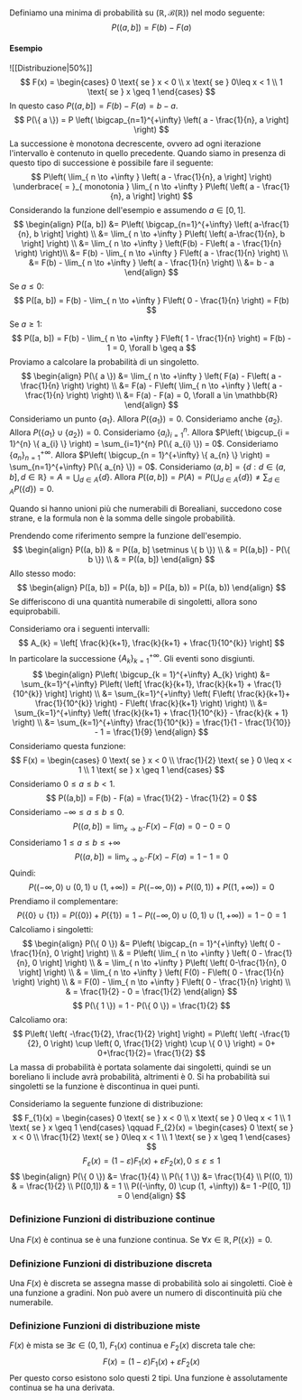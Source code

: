 Definiamo una minima di probabilità su $(\mathbb{R}, \mathcal{B}(\mathbb{R}))$ nel modo seguente:
$$
P((a,b]) = F(b) - F(a)
$$
#### Esempio
![[Distribuzione|50%]]
$$
F(x) = \begin{cases}
0 \text{ se } x < 0 \\
x \text{ se } 0\leq x < 1 \\
1 \text{ se } x \geq 1
\end{cases}
$$
In questo caso $P((a,b]) = F(b) - F(a) = b - a$.
$$
P(\{ a \}) = P \left( \bigcap_{n=1}^{+\infty} \left( a - \frac{1}{n}, a \right] \right)
$$
La successione è monotona decrescente, ovvero ad ogni iterazione l'intervallo è contenuto in quello precedente.
Quando siamo in presenza di questo tipo di successione è possibile fare il seguente:
$$
P\left( \lim_{ n \to +\infty } \left( a - \frac{1}{n}, a \right] \right) \underbrace{ = }_{ monotonia } \lim_{ n \to +\infty } P\left( \left( a - \frac{1}{n}, a \right] \right)
$$
Considerando la funzione dell'esempio e assumendo $a \in [0, 1]$.
$$
\begin{align}
P([a, b]) &= P\left( \bigcap_{n=1}^{+\infty} \left( a-\frac{1}{n}, b \right] \right)  \\
&= \lim_{ n \to +\infty } P\left( \left( a-\frac{1}{n}, b \right] \right) \\
&= \lim_{ n \to +\infty } \left(F(b) - F\left( a - \frac{1}{n} \right) \right)\\
&= F(b) - \lim_{ n \to +\infty } F\left( a - \frac{1}{n} \right) \\
&= F(b) - \lim_{ n \to +\infty } \left( a - \frac{1}{n} \right) \\
&= b - a
\end{align}
$$
Se $a \leq 0$:
$$
P([a, b]) = F(b) - \lim_{ n \to +\infty } F\left( 0 - \frac{1}{n} \right) = F(b)
$$
Se $a \geq 1$:
$$
P([a, b]) = F(b) - \lim_{ n \to +\infty } F\left( 1 - \frac{1}{n} \right) = F(b) - 1 = 0, \forall b \geq a
$$
Proviamo a calcolare la probabilità di un singoletto.
$$
\begin{align}
P(\{ a \}) &= \lim_{ n \to +\infty } \left( F(a) - F\left( a - \frac{1}{n} \right) \right)  \\
&= F(a) - F\left( \lim_{ n \to +\infty } \left( a - \frac{1}{n} \right) \right) \\
&= F(a) - F(a) = 0, \forall a \in \mathbb{R}
\end{align}
$$
Consideriamo un punto $\{ a_{1} \}$. Allora $P(\{ a_{1} \}) = 0$.
Consideriamo anche $\{ a_{2} \}$. Allora $P(\{ a_{1} \} \cup \{ a_{2} \}) = 0$.
Consideriamo $\{ a_{i} \}_{i = 1}^{n}$. Allora $P\left( \bigcup_{i = 1}^{n} \{ a_{i} \} \right) = \sum_{i=1}^{n} P(\{ a_{i} \}) = 0$.
Consideriamo $\{ a_{n} \}_{n = 1}^{+\infty}$. Allora $P\left( \bigcup_{n = 1}^{+\infty} \{ a_{n} \} \right) = \sum_{n=1}^{+\infty} P(\{ a_{n} \}) = 0$.
Consideriamo $(a,b] = \{ d : d \in (a, b], d \in \mathbb{R} \} = A = \bigcup_{d \in A}\{ d \}$. Allora $P((a, b]) = P(A) = P\left( \bigcup_{d \in A} \{ d \} \right) \neq \sum_{d\in A} P(\{ d \}) = 0$.

Quando si hanno unioni più che numerabili di Borealiani, succedono cose strane, e la formula non è la somma delle singole probabilità.

Prendendo come riferimento sempre la funzione dell'esempio.
$$
\begin{align}
P((a, b)) & = P((a, b] \setminus \{ b \}) \\
 & = P((a,b]) - P(\{ b \})  \\
 & = P((a, b])
\end{align}
$$
Allo stesso modo:
$$
\begin{align}
P([a, b]) = P((a, b]) = P([a, b)) = P((a, b))
\end{align}
$$
Se differiscono di una quantità numerabile di singoletti, allora sono equiprobabili.

Consideriamo ora i seguenti intervalli:
$$
A_{k} = \left[ \frac{k}{k+1}, \frac{k}{k+1} + \frac{1}{10^{k}} \right]
$$
In particolare la successione $\{ A_{k} \}_{k = 1}^{+\infty}$. Gli eventi sono disgiunti.
$$
\begin{align}
P\left( \bigcup_{k = 1}^{+\infty} A_{k} \right) &= \sum_{k=1}^{+\infty} P\left( \left[ \frac{k}{k+1}, \frac{k}{k+1} + \frac{1}{10^{k}} \right] \right)  \\
&= \sum_{k=1}^{+\infty} \left( F\left( \frac{k}{k+1}+ \frac{1}{10^{k}} \right) - F\left( \frac{k}{k+1} \right) \right) \\
&= \sum_{k=1}^{+\infty} \left( \frac{k}{k+1} + \frac{1}{10^{k}} - \frac{k}{k + 1} \right)  \\
&= \sum_{k=1}^{+\infty}  \frac{1}{10^{k}} = \frac{1}{1 - \frac{1}{10}} - 1 = \frac{1}{9}
\end{align}
$$
Consideriamo questa funzione:
$$
F(x) = \begin{cases}
0 \text{ se } x < 0 \\
\frac{1}{2} \text{ se } 0 \leq x < 1 \\
1 \text{ se } x \geq 1
\end{cases}
$$
Consideriamo $0 \leq a \leq b < 1$.
$$
P((a,b]) = F(b) - F(a) = \frac{1}{2} - \frac{1}{2} = 0
$$
Consideriamo $-\infty \leq a \leq b \leq 0$.
$$
P((a, b]) = \lim_{ x \to b^{-} } F(x) - F(a) = 0 - 0 = 0
$$
Consideriamo $1 \leq a \leq b \leq +\infty$
$$
P((a, b]) = \lim_{ x \to b^{-} }  F(x) - F(a) = 1- 1= 0
$$
Quindi:
$$
P((-\infty, 0) \cup (0,1) \cup(1, +\infty)) = P((-\infty, 0)) + P((0, 1)) + P((1, +\infty)) = 0
$$
Prendiamo il complementare:
$$
P(\{ 0 \} \cup \{ 1 \}) = P(\{ 0 \}) + P(\{ 1 \}) = 1 - P((-\infty, 0) \cup (0, 1) \cup (1, +\infty)) = 1 - 0 = 1
$$
Calcoliamo i singoletti:
$$
\begin{align}
P(\{ 0 \}) &= P\left( \bigcap_{n = 1}^{+\infty} \left( 0 - \frac{1}{n}, 0 \right] \right) \\
 & = P\left( \lim_{ n \to +\infty } \left( 0 - \frac{1}{n}, 0 \right] \right)  \\
 & = \lim_{ n \to +\infty } P\left( \left( 0-\frac{1}{n}, 0 \right] \right) \\
 & = \lim_{ n \to +\infty } \left( F(0) - F\left( 0 - \frac{1}{n} \right) \right) \\
 & = F(0) - \lim_{ n \to +\infty } F\left( 0 - \frac{1}{n} \right) \\
 & = \frac{1}{2} - 0 = \frac{1}{2}
\end{align}
$$
$$
P(\{ 1 \}) = 1 - P(\{ 0 \}) = \frac{1}{2}
$$
Calcoliamo ora:
$$
P\left( \left( -\frac{1}{2}, \frac{1}{2} \right] \right) = P\left( \left( -\frac{1}{2}, 0 \right) \cup \left( 0, \frac{1}{2} \right) \cup \{ 0 \} \right) = 0+ 0+\frac{1}{2}=  \frac{1}{2}
$$
La massa di probabilità è portata solamente dai singoletti, quindi se un boreliano li include avrà probabilità, altrimenti è 0. Si ha probabilità sui singoletti se la funzione è discontinua in quei punti.

Consideriamo la seguente funzione di distribuzione:
$$
F_{1}(x) = \begin{cases}
0 \text{ se } x < 0 \\
x \text{ se } 0 \leq x < 1 \\
1 \text{ se } x \geq 1
\end{cases}
\qquad
F_{2}(x) = \begin{cases}
0 \text{ se } x < 0 \\
\frac{1}{2} \text{ se } 0\leq x < 1 \\
1 \text{ se } x \geq 1
\end{cases}
$$
$$
F_{\varepsilon}(x) = (1-\varepsilon)F_{1}(x) + \varepsilon F_{2}(x),0\leq\varepsilon\leq 1
$$
$$
\begin{align}
P(\{ 0 \}) &= \frac{1}{4} \\
P(\{ 1 \}) &= \frac{1}{4} \\
P((0, 1)) & = \frac{1}{2} \\
P([0,1]) & = 1 \\
P((-\infty, 0) \cup (1, +\infty)) &= 1 -P([0, 1]) = 0
\end{align}
$$
### Definizione Funzioni di distribuzione continue
Una $F(x)$ è continua se è una funzione continua. Se $\forall x \in \mathbb{R}, P(\{ x \}) = 0$.

### Definizione Funzioni di distribuzione discreta
Una $F(x)$ è discreta se assegna masse di probabilità solo ai singoletti. Cioè è una funzione a gradini.
Non può avere un numero di discontinuità più che numerabile.

### Definizione Funzioni di distribuzione miste
$F(x)$ è mista se $\exists\varepsilon \in(0,1)$, $F_{1}(x)$ continua e $F_{2}(x)$ discreta tale che:
$$
F(x) = (1-\varepsilon)F_{1}(x) + \varepsilon F_{2}(x)
$$
Per questo corso esistono solo questi 2 tipi.
Una funzione è assolutamente continua se ha una derivata.